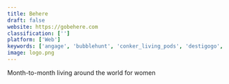 ```yaml
---
title: Behere
draft: false 
website: https://gobehere.com
classification: ['']
platform: ['Web']
keywords: ['angage', 'bubblehunt', 'conker_living_pods', 'destigogo', 'knowmad_life', 'nodesk', 'nomad_list', 'nomad_radar', 'nomad_rest', 'nomad_zones', 'nomadgears', 'nomadpick', 'packr', 'plansmatter', 'relocate', 'rent_the_backyard', 'selina', 'slow_cabins', 'soulscape', 'tajawal']
image: logo.png
---
```

Month-to-month living around the world for women